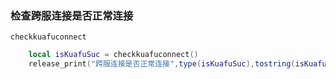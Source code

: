### 检查跨服连接是否正常连接

`checkkuafuconnect`

```lua
    local isKuafuSuc = checkkuafuconnect()
    release_print("跨服连接是否正常连接",type(isKuafuSuc),tostring(isKuafuSuc))
```

<br />


